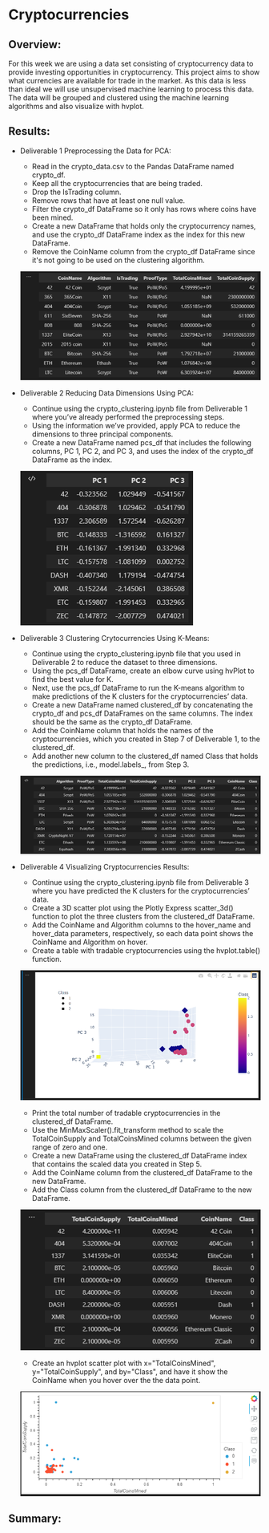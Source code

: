 # Cryptocurrencies

## Overview: 

For this week we are using a data set consisting of cryptocurrency data to provide investing opportunities in cryptocurrency.  This project aims to show what currencies are available for trade in the market.  As this data is less than ideal we will use unsupervised machine learning to process this data.  The data will be grouped and clustered using the machine learning algorithms and also visualize with hvplot.


## Results:

   - Deliverable 1 Preprocessing the Data for PCA:

     - Read in the crypto_data.csv to the Pandas DataFrame named crypto_df.
     - Keep all the cryptocurrencies that are being traded.
     - Drop the IsTrading column.
     - Remove rows that have at least one null value.
     - Filter the crypto_df DataFrame so it only has rows where coins have been mined.
     - Create a new DataFrame that holds only the cryptocurrency names, and use the crypto_df DataFrame index as the index for this new DataFrame.
     - Remove the CoinName column from the crypto_df DataFrame since it's not going to be used on the clustering algorithm.

      ![This is an image](https://github.com/BMoreland20/Cryptocurrencies/blob/main/Resources/deliverable1.png)


   - Deliverable 2 Reducing Data Dimensions Using PCA:

     - Continue using the crypto_clustering.ipynb file from Deliverable 1 where you’ve already performed the preprocessing steps.
     - Using the information we’ve provided, apply PCA to reduce the dimensions to three principal components.
     - Create a new DataFrame named pcs_df that includes the following columns, PC 1, PC 2, and PC 3, and uses the index of the crypto_df DataFrame as the index.

      ![This is an image](https://github.com/BMoreland20/Cryptocurrencies/blob/main/Resources/deliverable2.png)


   - Deliverable 3 Clustering Crytocurrencies Using K-Means:
     - Continue using the crypto_clustering.ipynb file that you used in Deliverable 2 to reduce the dataset to three dimensions.
     - Using the pcs_df DataFrame, create an elbow curve using hvPlot to find the best value for K.
     - Next, use the pcs_df DataFrame to run the K-means algorithm to make predictions of the K clusters for the cryptocurrencies’ data.
     - Create a new DataFrame named clustered_df by concatenating the crypto_df and pcs_df DataFrames on the same columns. The index should be the same as the crypto_df DataFrame.
     - Add the CoinName column that holds the names of the cryptocurrencies, which you created in Step 7 of Deliverable 1, to the clustered_df.
     - Add another new column to the clustered_df named Class that holds the predictions, i.e., model.labels_, from Step 3.

      ![This is an image](https://github.com/BMoreland20/Cryptocurrencies/blob/main/Resources/deliverable3.png)


   - Deliverable 4 Visualizing Cryptocurrencies Results:
     - Continue using the crypto_clustering.ipynb file from Deliverable 3 where you have predicted the K clusters for the cryptocurrencies’ data.
     - Create a 3D scatter plot using the Plotly Express scatter_3d() function to plot the three clusters from the clustered_df DataFrame.
     - Add the CoinName and Algorithm columns to the hover_name and hover_data parameters, respectively, so each data point shows the CoinName and Algorithm on hover.
     - Create a table with tradable cryptocurrencies using the hvplot.table() function.

      ![This is an image](https://github.com/BMoreland20/Cryptocurrencies/blob/main/Resources/deliverable4.1.png)
 
     - Print the total number of tradable cryptocurrencies in the clustered_df DataFrame.
     - Use the MinMaxScaler().fit_transform method to scale the TotalCoinSupply and TotalCoinsMined columns between the given range of zero and one.
     - Create a new DataFrame using the clustered_df DataFrame index that contains the scaled data you created in Step 5.
     - Add the CoinName column from the clustered_df DataFrame to the new DataFrame.
     - Add the Class column from the clustered_df DataFrame to the new DataFrame.

      ![This is an image](https://github.com/BMoreland20/Cryptocurrencies/blob/main/Resources/deliverable4.2.png)
 
     - Create an hvplot scatter plot with x="TotalCoinsMined", y="TotalCoinSupply", and by="Class", and have it show the CoinName when you hover over the the data point.

      ![This is an image](https://github.com/BMoreland20/Cryptocurrencies/blob/main/Resources/deliverable4.3.1.png)



## Summary:


